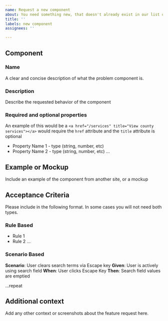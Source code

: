 ```yaml
---
name: Request a new component
about: You need something new, that doesn't already exist in our list of components
title: ''
labels: new component
assignees: ''

---
```

## Component

### Name

A clear and concise description of what the problem component is.

### Description

Describe the requested behavior of the component

### Required and optional properties

An example of this would be a `<a href="/services" title="View county services"></a>` would require the `href` attribute and the `title` attribute is optional

- Property Name 1 - type (string, number, etc)
- Property Name 2 - type (string, number, etc)
...

## Example or Mockup

Include an example of the component from another site, or a mockup

## Acceptance Criteria

Please include in the following format. In some cases you will not need both types.

### Rule Based

- Rule 1
- Rule 2
...

### Scenario Based

**Scenario**: User clears search terms via Escape key
**Given**: User is actively using search field
**When**: User clicks Escape Key
**Then**: Search field values are emptied

...repeat

## Additional context

Add any other context or screenshots about the feature request here.
